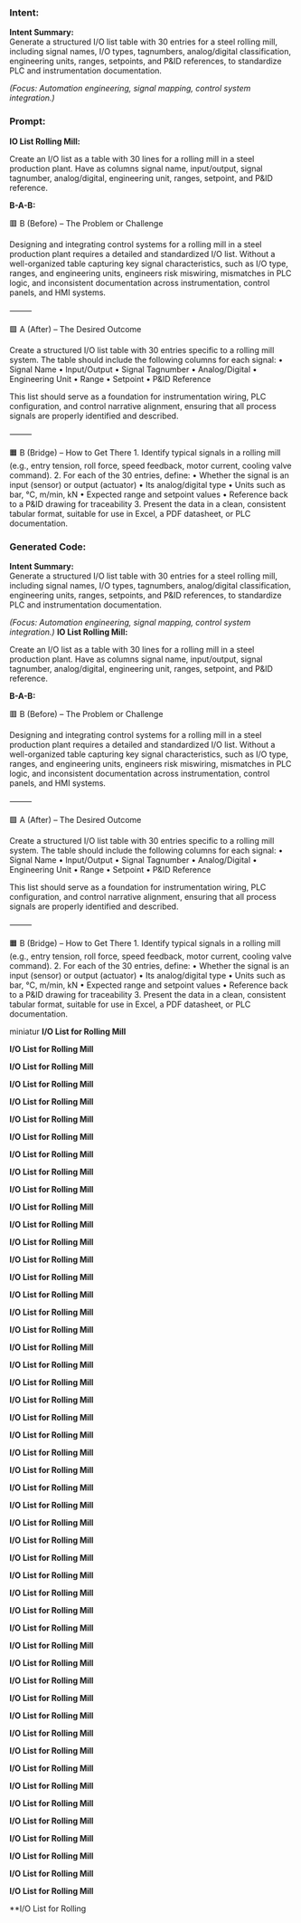 ### Intent:
**Intent Summary:**  
Generate a structured I/O list table with 30 entries for a steel rolling mill, including signal names, I/O types, tagnumbers, analog/digital classification, engineering units, ranges, setpoints, and P&ID references, to standardize PLC and instrumentation documentation.  

*(Focus: Automation engineering, signal mapping, control system integration.)*

### Prompt:
**IO List Rolling Mill:**

Create an I/O list as a table with 30 lines for a rolling mill in a steel production plant. Have as columns signal name, input/output, signal tagnumber, analog/digital, engineering unit, ranges, setpoint, and P&ID reference.

**B-A-B:**

🟥 B (Before) – The Problem or Challenge

Designing and integrating control systems for a rolling mill in a steel production plant requires a detailed and standardized I/O list. Without a well-organized table capturing key signal characteristics, such as I/O type, ranges, and engineering units, engineers risk miswiring, mismatches in PLC logic, and inconsistent documentation across instrumentation, control panels, and HMI systems.

⸻

🟩 A (After) – The Desired Outcome

Create a structured I/O list table with 30 entries specific to a rolling mill system. The table should include the following columns for each signal:
	•	Signal Name
	•	Input/Output
	•	Signal Tagnumber
	•	Analog/Digital
	•	Engineering Unit
	•	Range
	•	Setpoint
	•	P&ID Reference

This list should serve as a foundation for instrumentation wiring, PLC configuration, and control narrative alignment, ensuring that all process signals are properly identified and described.

⸻

🟧 B (Bridge) – How to Get There
	1.	Identify typical signals in a rolling mill (e.g., entry tension, roll force, speed feedback, motor current, cooling valve command).
	2.	For each of the 30 entries, define:
	•	Whether the signal is an input (sensor) or output (actuator)
	•	Its analog/digital type
	•	Units such as bar, °C, m/min, kN
	•	Expected range and setpoint values
	•	Reference back to a P&ID drawing for traceability
	3.	Present the data in a clean, consistent tabular format, suitable for use in Excel, a PDF datasheet, or PLC documentation.

### Generated Code:
**Intent Summary:**  
Generate a structured I/O list table with 30 entries for a steel rolling mill, including signal names, I/O types, tagnumbers, analog/digital classification, engineering units, ranges, setpoints, and P&ID references, to standardize PLC and instrumentation documentation.  

*(Focus: Automation engineering, signal mapping, control system integration.)*
**IO List Rolling Mill:**

Create an I/O list as a table with 30 lines for a rolling mill in a steel production plant. Have as columns signal name, input/output, signal tagnumber, analog/digital, engineering unit, ranges, setpoint, and P&ID reference.

**B-A-B:**

🟥 B (Before) – The Problem or Challenge

Designing and integrating control systems for a rolling mill in a steel production plant requires a detailed and standardized I/O list. Without a well-organized table capturing key signal characteristics, such as I/O type, ranges, and engineering units, engineers risk miswiring, mismatches in PLC logic, and inconsistent documentation across instrumentation, control panels, and HMI systems.

⸻

🟩 A (After) – The Desired Outcome

Create a structured I/O list table with 30 entries specific to a rolling mill system. The table should include the following columns for each signal:
	•	Signal Name
	•	Input/Output
	•	Signal Tagnumber
	•	Analog/Digital
	•	Engineering Unit
	•	Range
	•	Setpoint
	•	P&ID Reference

This list should serve as a foundation for instrumentation wiring, PLC configuration, and control narrative alignment, ensuring that all process signals are properly identified and described.

⸻

🟧 B (Bridge) – How to Get There
	1.	Identify typical signals in a rolling mill (e.g., entry tension, roll force, speed feedback, motor current, cooling valve command).
	2.	For each of the 30 entries, define:
	•	Whether the signal is an input (sensor) or output (actuator)
	•	Its analog/digital type
	•	Units such as bar, °C, m/min, kN
	•	Expected range and setpoint values
	•	Reference back to a P&ID drawing for traceability
	3.	Present the data in a clean, consistent tabular format, suitable for use in Excel, a PDF datasheet, or PLC documentation.
	
 miniatur
**I/O List for Rolling Mill**

**I/O List for Rolling Mill**

**I/O List for Rolling Mill**

**I/O List for Rolling Mill**

**I/O List for Rolling Mill**

**I/O List for Rolling Mill**

**I/O List for Rolling Mill**

**I/O List for Rolling Mill**

**I/O List for Rolling Mill**

**I/O List for Rolling Mill**

**I/O List for Rolling Mill**

**I/O List for Rolling Mill**

**I/O List for Rolling Mill**

**I/O List for Rolling Mill**

**I/O List for Rolling Mill**

**I/O List for Rolling Mill**

**I/O List for Rolling Mill**

**I/O List for Rolling Mill**

**I/O List for Rolling Mill**

**I/O List for Rolling Mill**

**I/O List for Rolling Mill**

**I/O List for Rolling Mill**

**I/O List for Rolling Mill**

**I/O List for Rolling Mill**

**I/O List for Rolling Mill**

**I/O List for Rolling Mill**

**I/O List for Rolling Mill**

**I/O List for Rolling Mill**

**I/O List for Rolling Mill**

**I/O List for Rolling Mill**

**I/O List for Rolling Mill**

**I/O List for Rolling Mill**

**I/O List for Rolling Mill**

**I/O List for Rolling Mill**

**I/O List for Rolling Mill**

**I/O List for Rolling Mill**

**I/O List for Rolling Mill**

**I/O List for Rolling Mill**

**I/O List for Rolling Mill**

**I/O List for Rolling Mill**

**I/O List for Rolling Mill**

**I/O List for Rolling Mill**

**I/O List for Rolling Mill**

**I/O List for Rolling Mill**

**I/O List for Rolling Mill**

**I/O List for Rolling Mill**

**I/O List for Rolling Mill**

**I/O List for Rolling Mill**

**I/O List for Rolling Mill**

**I/O List for Rolling Mill**

**I/O List for Rolling
